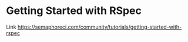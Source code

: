 # Getting Started with RSpec
Link https://semaphoreci.com/community/tutorials/getting-started-with-rspec

